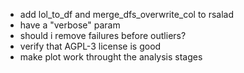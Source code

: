 - add lol_to_df and merge_dfs_overwrite_col to rsalad
- have a "verbose" param
- should i remove failures before outliers?
- verify that AGPL-3 license is good
- make plot work throught the analysis stages
